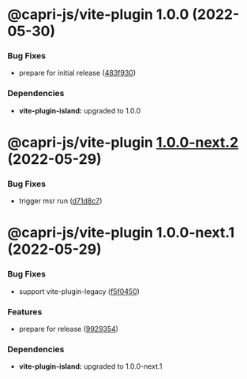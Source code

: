# @capri-js/vite-plugin 1.0.0 (2022-05-30)


### Bug Fixes

* prepare for initial release ([483f930](https://github.com/capri-js/capri/commit/483f9300986faba9cdd1d47f85b6e7173c11a797))





### Dependencies

* **vite-plugin-island:** upgraded to 1.0.0

# @capri-js/vite-plugin [1.0.0-next.2](https://github.com/capri-js/capri/compare/@capri-js/vite-plugin@1.0.0-next.1...@capri-js/vite-plugin@1.0.0-next.2) (2022-05-29)


### Bug Fixes

* trigger msr run ([d71d8c7](https://github.com/capri-js/capri/commit/d71d8c75bf960cfab527d4117dd4eb4d35f72996))

# @capri-js/vite-plugin 1.0.0-next.1 (2022-05-29)


### Bug Fixes

* support vite-plugin-legacy ([f5f0450](https://github.com/capri-js/capri/commit/f5f045073cc61ec684aa5615afd62c9dc59aecf3))


### Features

* prepare for release ([9929354](https://github.com/capri-js/capri/commit/9929354de8f7f4b732dfe66fb1ca9e165bc53deb))





### Dependencies

* **vite-plugin-island:** upgraded to 1.0.0-next.1
